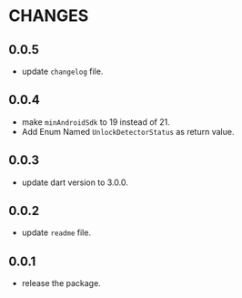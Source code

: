 # CHANGES

## 0.0.5

- update `changelog` file.

## 0.0.4

- make `minAndroidSdk` to 19 instead of 21.
- Add Enum Named `UnlockDetectorStatus` as return value.

## 0.0.3

- update dart version to 3.0.0.

## 0.0.2

- update `readme` file.

## 0.0.1

- release the package.
